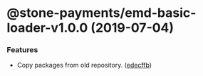 # @stone-payments/emd-basic-loader-v1.0.0 (2019-07-04)


### Features

* Copy packages from old repository. ([edecffb](https://github.com/stone-payments/emerald-web-framework/commit/edecffb))

